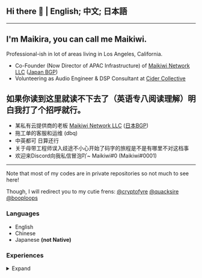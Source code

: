 ## Hi there 👋 | English; 中文; 日本語

--- 

## I'm Maikira, you can call me Maikiwi. 
Professional-ish in lot of areas living in Los Angeles, California. 
- Co-Founder (Now Director of APAC Infrastructure) of [Maikiwi Network LLC](https://mai.kiwi) ([Japan BGP](https://mai.ne.jp))   
- Volunteering as Audio Engineer & DSP Consultant at [Cider Collective](https://github.com/ciderapp)

## 如果你读到这里就读不下去了（英语专八阅读理解）明白我打了个招呼就行。
- 某私有云提供商的老板 [Maikiwi Network LLC](https://mai.kiwi) ([日本BGP](https://mai.ne.jp))   
- 拖工单的客服和运维 (dbq)
- 中英都可 日算还行
- 关于母带工程师误入歧途不小心开始了码字的旅程是不是有哪里不对这档事
- 欢迎来Discord向我私信冒泡吖~ Maikiwi#0 (Maikiwi#0001)
--- 

Note that most of my codes are in private repositories so not much to see here!

Though, I will redirect you to my cutie frens:
[@cryptofyre](https://github.com/cryptofyre)
[@quacksire](https://github.com/quacksire)
[@booploops](https://github.com/booploops)

### Languages
- English 
- Chinese 
- Japanese **(not Native)**

### Experiences
<details>
<summary>Expand</summary>

- Mastering Engineer & DSP Design Consultant (~6y)
- Software-Driven Psychoacoustic Enhancement (from above) 
- Wizardry in Traffic Routing within greater China region.
- Hybrid/Multi Cloud IaaS (2018 - Present)
</details>
